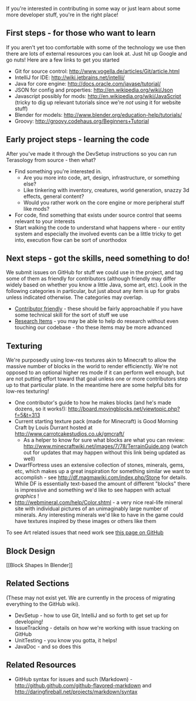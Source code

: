 
If you're interested in contributing in some way or just learn about some more developer stuff, you're in the right place!



## First steps - for those who want to learn

If you aren't yet too comfortable with some of the technology we use then there are lots of external resources you can look at. Just hit up Google and go nuts! Here are a few links to get you started

   * Git for source control: http://www.vogella.de/articles/Git/article.html
   * IntelliJ for IDE: http://wiki.jetbrains.net/intellij/
   * Java for core engine: http://docs.oracle.com/javase/tutorial/
   * JSON for config and properties: http://en.wikipedia.org/wiki/Json
   * Javascript possibly for mods: http://en.wikipedia.org/wiki/JavaScript (tricky to dig up relevant tutorials since we're _not_ using it for website stuff)
   * Blender for models: http://www.blender.org/education-help/tutorials/
   * Groovy: http://groovy.codehaus.org/Beginners+Tutorial



## Early project steps - learning the code

After you've made it through the DevSetup instructions so you can run Terasology from source - then what?

   * Find something you're interested in.
      * Are you more into code, art, design, infrastructure, or something else?
      * Like tinkering with inventory, creatures, world generation, snazzy 3d effects, general content?
      * Would you rather work on the core engine or more peripheral stuff like mods?
   * For code, find something that exists under source control that seems relevant to your interests
   * Start walking the code to understand what happens where - our entity system and especially the involved events can be a little tricky to get into, execution flow can be sort of unorthodox



## Next steps - got the skills, need something to do!

We submit issues on GitHub for stuff we could use in the project, and tag some of them as friendly for contributors (although friendly may differ widely based on whether you know a little Java, some art, etc). Look in the following categories in particular, but just about any item is up for grabs unless indicated otherwise. The categories may overlap.

   * [Contributor friendly](https://github.com/MovingBlocks/Terasology/issues?labels=Contributor-friendly&sort=created&direction=desc&state=open&page=1&milestone=1) - these should be fairly approachable if you have some technical skill for the sort of stuff we use
   * [Research Items](https://github.com/MovingBlocks/Terasology/issues?labels=Research&sort=created&direction=desc&state=open&page=1&milestone=1) - you may be able to help do research without even touching our codebase - tho these items may be more advanced



## Texturing

We're purposedly using low-res textures akin to Minecraft to allow the massive number of blocks in the world to render efficienctly. We're not opposed to an optional higher res mode if it can perform well enough, but are not putting effort toward that goal unless one or more contributors step up to that particular plate. In the meantime here are some helpful bits for low-res texturing!

   * One contributor's guide to how he makes blocks (and he's made dozens, so it works!): http://board.movingblocks.net/viewtopic.php?f=5&t=313
   * Current starting texture pack (made for Minecraft) is Good Morning Craft by Louis Durrant hosted at http://www.carrotcakestudios.co.uk/gmcraft/
      * As a helper to know for sure what blocks are what you can review: http://www.minecraftwiki.net/images/7/78/TerrainGuide.png (watch out for updates that may happen without this link being updated as well)
   * DwarfFortress uses an extensive collection of stones, minerals, gems, etc, which makes up a great inspiration for something similar we want to accomplish - see http://df.magmawiki.com/index.php/Stone for details. While DF is essentially text-based the amount of different "blocks" there is impressive and something we'd like to see happen with actual _graphics_ !
   * http://webmineral.com/help/Color.shtml - a very nice real-life mineral site with individual pictures of an unimaginably large number of minerals. Any interesting minerals we'd like to have in the game could have textures inspired by these images or others like them

To see Art related issues that need work see [this page on GitHub](https://github.com/MovingBlocks/Terasology/issues?labels=Art&sort=created&direction=desc&state=open&page=1&milestone=1)

## Block Design

[[Block Shapes In Blender]]



## Related Sections

(These may not exist yet. We are currently in the process of migrating everything to the GitHub wiki).

   * DevSetup - how to use Git, IntelliJ and so forth to get set up for developing!
   * IssueTracking - details on how we're working with issue tracking on GitHub
   * UnitTesting - you know you gotta, it helps!
   * JavaDoc - and so does this



## Related Resources

   * GitHub syntax for issues and such (Markdown) - http://github.github.com/github-flavored-markdown and http://daringfireball.net/projects/markdown/syntax
